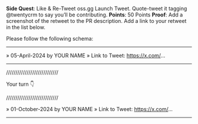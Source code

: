 **Side Quest**: Like & Re-Tweet oss.gg Launch Tweet. Quote-tweet it tagging @twentycrm to say you’ll be contributing.
**Points**: 50 Points
**Proof**: Add a screenshot of the retweet to the PR description. Add a link to your retweet in the list below.

Please follow the following schema:

---

» 05-April-2024 by YOUR NAME
» Link to Tweet: https://x.com/...

---

////////////////////////////

Your turn 👇

////////////////////////////

» 01-October-2024 by YOUR NAME
» Link to Tweet: https://x.com/...

---
